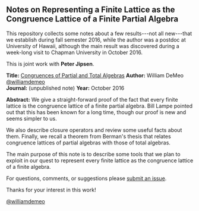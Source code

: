 ## Notes on Representing a Finite Lattice as the Congruence Lattice of a Finite __Partial__ Algebra

This repository collects some notes about a few results---not all new---that we
establish during fall semester 2016, while the author was a postdoc at 
University of Hawaii, although the main result was discovered during a week-long
visit to Chapman University in October 2016.

This is joint work with **Peter Jipsen**.

**Title:** [Congruences of Partial and Total Algebras](https://github.com/UniversalAlgebra/par-alg-rep/raw/master/par-alg-rep.pdf)
**Author:** William DeMeo [@williamdemeo](https://github.com/williamdemeo)  
**Journal:** (unpublished note)
**Year:** October 2016  

**Abstract:** We give a straight-forward proof of the fact 
that every finite lattice is the congruence lattice of a 
finite partial algebra. Bill Lampe pointed out that this 
has been known for a long time, though our proof is new 
and seems simpler to us.

We also describe closure operators and review some useful 
facts about them. Finally, we recall a theorem from Berman's 
thesis that relates congruence lattices of partial algebras 
with those of total algebras.

The main purpose of this note is to describe some tools 
that we plan to exploit in our quest to represent every finite 
lattice as the congruence lattice of a finite algebra.

For questions, comments, or suggestions please [submit an issue][].

Thanks for your interest in this work!

[@williamdemeo](https://github.com/williamdemeo)

[submit an issue]: https://github.com/UniversalAlgebra/par-alg-rep/issues/new
